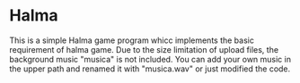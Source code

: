 # Halma
This is a simple Halma game program whicc implements the basic requirement of halma game. Due to the size limitation of upload files, the background music "musica" is not included. You can add your own music in the upper path and renamed it with "musica.wav" or just modified the code.
